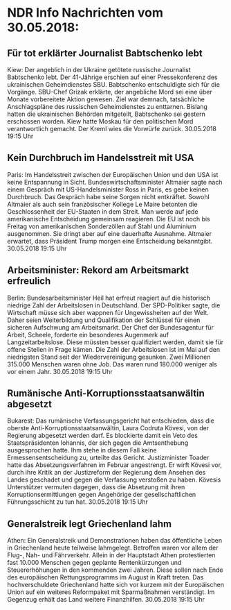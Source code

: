 # NDR Info Nachrichten vom 30.05.2018:


## Für tot erklärter Journalist Babtschenko lebt
Kiew: Der angeblich in der Ukraine getötete russische Journalist Babtschenko lebt. Der 41-Jährige erschien auf einer Pressekonferenz des ukrainischen Geheimdienstes SBU. Babtschenko entschuldigte sich für die Vorgänge. SBU-Chef Grizak erklärte, der angebliche Mord sei eine über Monate vorbereitete Aktion gewesen. Ziel war demnach, tatsächliche Anschlagspläne des russischen Geheimdienstes zu enttarnen. Bislang hatten die ukrainischen Behörden mitgeteilt, Babtschenko sei gestern erschossen worden. Kiew hatte Moskau für den politischen Mord verantwortlich gemacht. Der Kreml wies die Vorwürfe zurück. 30.05.2018 19:15 Uhr 

## Kein Durchbruch im Handelsstreit mit USA
Paris:	Im Handelsstreit zwischen der Europäischen Union und den USA ist keine Entspannung in Sicht. Bundeswirtschaftsminister Altmaier sagte nach einem Gespräch mit US-Handelsminister Ross in Paris, es gebe keinen Durchbruch. Das Gespräch habe seine Sorgen nicht entkräftet. Sowohl Altmaier als auch sein französischer Kollege Le Maire betonten die Geschlossenheit der EU-Staaten in dem Streit. Man werde auf jede amerikanische Entscheidung gemeinsam reagieren. Die EU ist noch bis Freitag von amerikanischen Sonderzöllen auf Stahl und Aluminium ausgenommen. Sie dringt aber auf eine dauerhafte Ausnahme. Altmaier erwartet, dass Präsident Trump morgen eine Entscheidung bekanntgibt. 30.05.2018 19:15 Uhr 

## Arbeitsminister: Rekord am Arbeitsmarkt erfreulich
Berlin:	Bundesarbeitsminister Heil hat erfreut reagiert auf die historisch niedrige Zahl der Arbeitslosen in Deutschland. Der SPD-Politiker sagte, die Wirtschaft müsse sich aber wappnen für Ungewissheiten auf der Welt. Daher seien Weiterbildung und Qualifikation der Schlüssel für einen sicheren Aufschwung am Arbeitsmarkt. Der Chef der Bundesagentur für Arbeit, Scheele, forderte ein besonderes Augenmerk auf Langzeitarbeitslose. Diese müssten besser qualifiziert werden, damit sie für offene Stellen in Frage kämen. Die Zahl der Arbeitslosen ist im Mai auf den niedrigsten Stand seit der Wiedervereinigung gesunken. Zwei Millionen 315.000 Menschen waren ohne Job. Das waren rund 180.000 weniger als vor einem Jahr. 30.05.2018 19:15 Uhr 

## Rumänische Anti-Korruptionsstaatsanwältin abgesetzt
Bukarest: Das rumänische Verfassungsgericht hat entschieden, dass die oberste Anti-Korruptionsstaatsanwältin, Laura Codruta Kövesi, von der Regierung abgesetzt werden darf. Es blockierte damit ein Veto des Staatspräsidenten Iohannis, der sich gegen die Amtsenthebung ausgesprochen hatte. Ihm stehe in diesem Fall keine Ermessensentscheidung zu, urteilte das Gericht. Justizminister Toader hatte das Absetzungsverfahren im Februar angestrengt. Er wirft Kövesi vor, durch ihre Kritik an der Justizreform der Regierung dem Ansehen des Landes geschadet und gegen die Verfassung verstoßen zu haben. Kövesis Unterstützer vermuten dagegen, dass die Absetzung mit ihren Korruptionsermittlungen gegen Angehörige der gesellschaftlichen Führungsschicht zu tun hat. 30.05.2018 19:15 Uhr 

## Generalstreik legt Griechenland lahm
Athen: Ein Generalstreik und Demonstrationen haben das öffentliche Leben in Griechenland heute teilweise lahmgelegt. Betroffen waren vor allem der Flug-, Nah- und Fährverkehr. Allein in der Hauptstadt Athen protestierten fast 10.000 Menschen gegen geplante Rentenkürzungen und Steuererhöhungen in den kommenden zwei Jahren. Diese sollen nach Ende des europäischen Rettungsprogramms im August in Kraft treten. Das hochverschuldete Griechenland hatte sich vor kurzem mit der Europäischen Union auf ein weiteres Reformpaket mit Sparmaßnahmen verständigt. Im Gegenzug erhält das Land weitere Finanzhilfen. 30.05.2018 19:15 Uhr 
